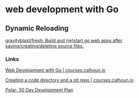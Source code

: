 # web development with Go

## Dynamic Reloading

[gravityblast/fresh: Build and (re)start go web apps after saving/creating/deleting source files.](https://github.com/gravityblast/fresh)


### Links

[Web Development with Go | courses.calhoun.io](https://courses.calhoun.io/courses/cor_webdev)

[Creating a code directory and a git repo | courses.calhoun.io](https://courses.calhoun.io/lessons/les_wd_2.0)

[Polar: 30 Day Development Plan](https://app.getpolarized.io/doc/12grQgitmZRSEDqioCnsAFWuU8NtbKQE7ZStihCWe97BvRraDWD)
